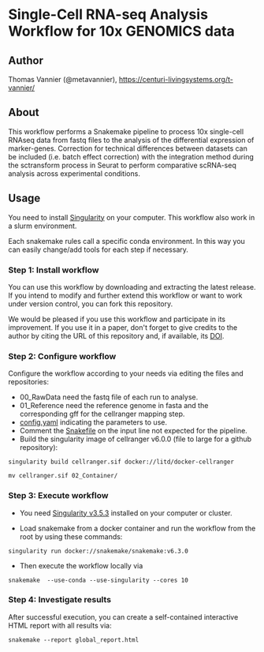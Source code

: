 

# Single-Cell RNA-seq Analysis Workflow for 10x GENOMICS data

## Author

Thomas Vannier (@metavannier), https://centuri-livingsystems.org/t-vannier/

## About

This workflow performs a Snakemake pipeline to process 10x single-cell RNAseq data from fastq files to the analysis of the differential expression of marker-genes.
Correction for technical differences between datasets can be included (i.e. batch effect correction) with the integration method during the sctransform process in Seurat to perform comparative scRNA-seq analysis across experimental conditions.

## Usage

You need to install [Singularity](https://github.com/hpcng/singularity/blob/master/INSTALL.md#install-golang) on your computer. This workflow also work in a slurm environment.

Each snakemake rules call a specific conda environment. In this way you can easily change/add tools for each step if necessary. 

### Step 1: Install workflow

You can use this workflow by downloading and extracting the latest release. If you intend to modify and further extend this workflow or want to work under version control, you can fork this repository.

We would be pleased if you use this workflow and participate in its improvement. If you use it in a paper, don't forget to give credits to the author by citing the URL of this repository and, if available, its [DOI](https://).

### Step 2: Configure workflow

Configure the workflow according to your needs via editing the files and repositories:
- 00_RawData need the fastq file of each run to analyse.
- 01_Reference need the reference genome in fasta and the corresponding gff for the cellranger mapping step.
- [config.yaml](/config.yaml) indicating the parameters to use.
- Comment the [Snakefile](/Snakefile) on the input line not expected for the pipeline.
- Build the singularity image of cellranger v6.0.0 (file to large for a github repository):

`singularity build cellranger.sif docker://litd/docker-cellranger`

`mv cellranger.sif 02_Container/`

### Step 3: Execute workflow

- You need [Singularity v3.5.3](https://github.com/hpcng/singularity/blob/master/INSTALL.md#install-golang) installed on your computer or cluster.

- Load snakemake from a docker container and run the workflow from the root by using these commands:

`singularity run docker://snakemake/snakemake:v6.3.0`

- Then execute the workflow locally via

`snakemake  --use-conda --use-singularity --cores 10`

### Step 4: Investigate results

After successful execution, you can create a self-contained interactive HTML report with all results via:

`snakemake --report global_report.html`
